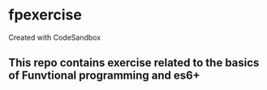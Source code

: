 # fpexercise
Created with CodeSandbox

## This repo contains exercise related to the basics of Funvtional programming and es6+
